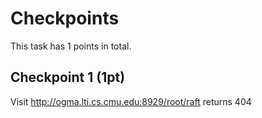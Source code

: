 # Checkpoints

This task has 1 points in total. 

## Checkpoint 1 (1pt)

Visit http://ogma.lti.cs.cmu.edu:8929/root/raft returns 404
